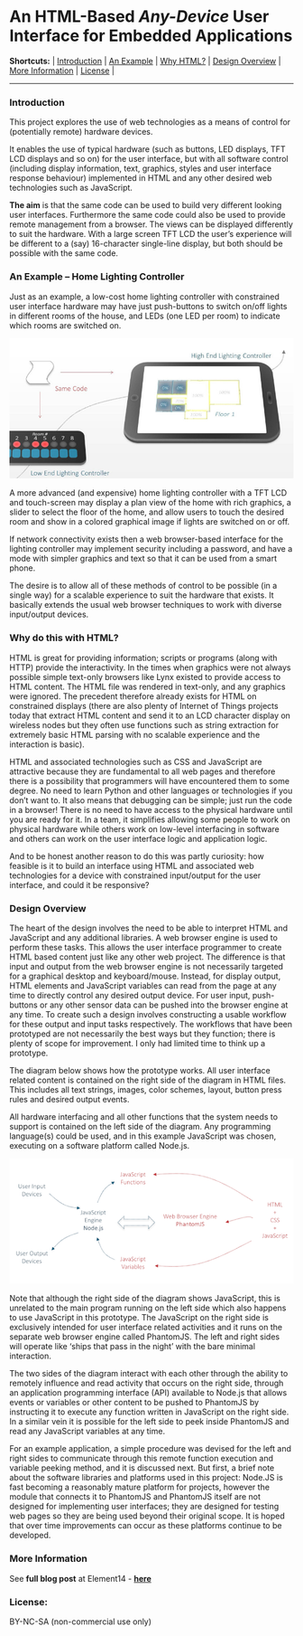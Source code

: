 # An HTML-Based *Any-Device* User Interface for Embedded Applications

**Shortcuts:**  |
[Introduction]() |
[An Example]() |
[Why HTML?]() |
[Design Overview]() |
[More Information]() |
[License]() |

---

### Introduction
This project explores the use of web technologies as a means of control for (potentially remote) hardware devices.

It enables the use of typical hardware (such as buttons, LED displays, TFT LCD displays and so on) for the user interface, but with all software control (including display information, text, graphics, styles and user interface response behaviour) implemented in HTML and any other desired web technologies such as JavaScript.

**The aim** is that the same code can be used to build very different looking user interfaces. Furthermore the same code could also be used to provide remote management from a browser. The views can be displayed differently to suit the hardware. With a large screen TFT LCD the user’s experience will be different to a (say) 16-character single-line display, but both should be possible with the same code.

### An Example – Home Lighting Controller
Just as an example, a low-cost home lighting controller with constrained user interface hardware may have just push-buttons to switch on/off lights in different rooms of the house, and LEDs (one LED per room) to indicate which rooms are switched on.

![Graphic showing two different input devices with common code for control](img/lighting-controller-example.jpg)

A more advanced (and expensive) home lighting controller with a TFT LCD and touch-screen may display a plan view of the home with rich graphics, a slider to select the floor of the home, and allow users to touch the desired room and show in a colored graphical image if lights are switched on or off.

If network connectivity exists then a web browser-based interface for the lighting controller may implement security including a password, and have a mode with simpler graphics and text so that it can be used from a smart phone.

The desire is to allow all of these methods of control to be possible (in a single way) for a scalable experience to suit the hardware that exists. It basically extends the usual web browser techniques to work with diverse input/output devices.

### Why do this with HTML?
HTML is great for providing information; scripts or programs (along with HTTP) provide the interactivity. In the times when graphics were not always possible simple text-only browsers like Lynx existed to provide access to HTML content. The HTML file was rendered in text-only, and any graphics were ignored. The precedent therefore already exists for HTML on constrained displays (there are also plenty of Internet of Things projects today that extract HTML content and send it to an LCD character display on wireless nodes but they often use functions such as string extraction for extremely basic HTML parsing with no scalable experience and the interaction is basic).

HTML and associated technologies such as CSS and JavaScript are attractive because they are fundamental to all web pages and therefore there is a possibility that programmers will have encountered them to some degree. No need to learn Python and other languages or technologies if you don’t want to. It also means that debugging can be simple; just run the code in a browser! There is no need to have access to the physical hardware until you are ready for it. In a team, it simplifies allowing some people to work on physical hardware while others work on low-level interfacing in software and others can work on the user interface logic and application logic.

And to be honest another reason to do this was partly curiosity: how feasible is it to build an interface using HTML and associated web technologies for a device with constrained input/output for the user interface, and could it be responsive?

### Design Overview
The heart of the design involves the need to be able to interpret HTML and JavaScript and any additional libraries. A web browser engine is used to perform these tasks. This allows the user interface programmer to create HTML based content just like any other web project. The difference is that input and output from the web browser engine is not necessarily targeted for a graphical desktop and keyboard/mouse. Instead, for display output, HTML elements and JavaScript variables can read from the page at any time to directly control any desired output device. For user input, push-buttons or any other sensor data can be pushed into the browser engine at any time. To create such a design involves constructing a usable workflow for these output and input tasks respectively. The workflows that have been prototyped are not necessarily the best ways but they function; there is plenty of scope for improvement. I only had limited time to think up a prototype.

The diagram below shows how the prototype works. All user interface related content is contained on the right side of the diagram in HTML files. This includes all text strings, images, color schemes, layout, button press rules and desired output events.

All hardware interfacing and all other functions that the system needs to support is contained on the left side of the diagram. Any programming language(s) could be used, and in this example JavaScript was chosen, executing on a software platform called Node.js.

![Graphic showing two different input devices with common code for control](img/software-architecture.png)

Note that although the right side of the diagram shows JavaScript, this is unrelated to the main program running on the left side which also happens to use JavaScript in this prototype. The JavaScript on the right side is exclusively intended for user interface related activities and it runs on the separate web browser engine called PhantomJS. The left and right sides will operate like ‘ships that pass in the night’ with the bare minimal interaction.

The two sides of the diagram interact with each other through the ability to remotely influence and read activity that occurs on the right side, through an application programming interface (API) available to Node.js that allows events or variables or other content to be pushed to PhantomJS by instructing it to execute any function written in JavaScript on the right side. In a similar vein it is possible for the left side to peek inside PhantomJS and read any JavaScript variables at any time.

For an example application, a simple procedure was devised for the left and right sides to communicate through this remote function execution and variable peeking method, and it is discussed next. But first, a brief note about the software libraries and platforms used in this project: Node.JS is fast becoming a reasonably mature platform for projects, however the module that connects it to PhantomJS and PhantomJS itself are not designed for implementing user interfaces; they are designed for testing web pages so they are being used beyond their original scope. It is hoped that over time improvements can occur as these platforms continue to be developed.

### More Information
See **full blog post** at Element14 - **[here](http://www.element14.com/community/community/raspberry-pi/raspberrypi_projects/blog/2015/09/27/html-based-any-device-user-interface-for-embedded-applications "Element14.com")**

### License:
BY-NC-SA (non-commercial use only)

